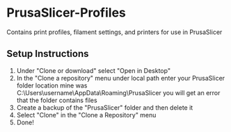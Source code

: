 # PrusaSlicer-Profiles
Contains print profiles, filament settings, and printers for use in PrusaSlicer 

Setup Instructions
---------------------------
1. Under "Clone or download" select "Open in Desktop"
2. In the "Clone a repository" menu under local path enter your PrusaSlicer folder location
      mine was C:\Users\username\AppData\Roaming\PrusaSlicer
      you will get an error that the folder contains files
3. Create a backup of the "PrusaSlicer" folder and then delete it
4. Select "Clone" in the "Clone a Repository" menu
5. Done!
